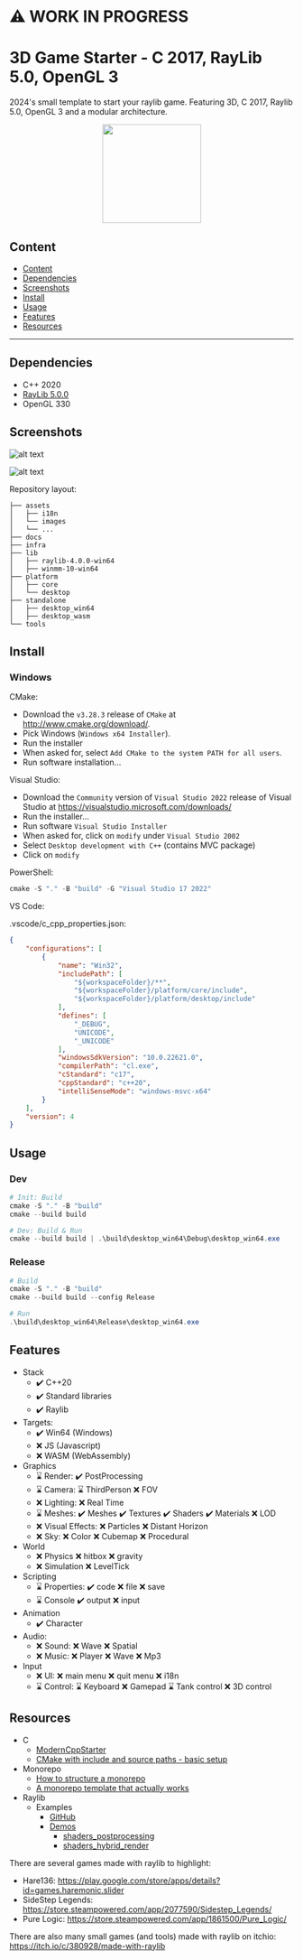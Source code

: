 :warning: WORK IN PROGRESS
==========================

# 3D Game Starter - C 2017, RayLib 5.0, OpenGL 3

2024's small template to start your raylib game. Featuring 3D, C 2017, Raylib 5.0, OpenGL 3 and a modular architecture.

<p align="center">
  <img src="./docs/README/thumb-raylib.png" height="175" width="auto" />
</p>

## Content

  - [Content](#content)
  - [Dependencies](#dependencies)
  - [Screenshots](#screenshots)
  - [Install](#install)
  - [Usage](#usage)
  - [Features](#features)
  - [Resources](#resources)

---------------------------------------

## Dependencies

- C++ 2020
- [RayLib 5.0.0](https://www.raylib.com/)
- OpenGL 330

## Screenshots

![alt text](./docs/README/thumb-screenshot.png)

![alt text](./docs/README/diagrams-1.png)

Repository layout:
```
├── assets
│   ├── i18n
│   └── images
│   └── ...
├── docs
├── infra
├── lib
│   ├── raylib-4.0.0-win64
│   ├── winmm-10-win64
├── platform
│   ├── core
│   └── desktop
├── standalone
│   ├── desktop_win64
│   ├── desktop_wasm
└── tools
```

## Install

### Windows

CMake:
- Download the `v3.28.3` release of `CMake` at http://www.cmake.org/download/.
- Pick Windows (`Windows x64 Installer`).
- Run the installer
- When asked for, select `Add CMake to the system PATH for all users`.
- Run software installation...

Visual Studio:
- Download the `Community` version of `Visual Studio 2022` release of Visual Studio at https://visualstudio.microsoft.com/downloads/
- Run the installer...
- Run software `Visual Studio Installer`
- When asked for, click on `modify` under `Visual Studio 2002`
- Select `Desktop development with C++` (contains MVC package)
- Click on `modify`

PowerShell:
```powershell
cmake -S "." -B "build" -G "Visual Studio 17 2022"
```

VS Code:

.vscode/c_cpp_properties.json:
```json
{
    "configurations": [
        {
            "name": "Win32",
            "includePath": [
                "${workspaceFolder}/**",
                "${workspaceFolder}/platform/core/include",
                "${workspaceFolder}/platform/desktop/include"
            ],
            "defines": [
                "_DEBUG",
                "UNICODE",
                "_UNICODE"
            ],
            "windowsSdkVersion": "10.0.22621.0",
            "compilerPath": "cl.exe",
            "cStandard": "c17",
            "cppStandard": "c++20",
            "intelliSenseMode": "windows-msvc-x64"
        }
    ],
    "version": 4
}
```

## Usage

### Dev

```powershell
# Init: Build
cmake -S "." -B "build"
cmake --build build

# Dev: Build & Run
cmake --build build | .\build\desktop_win64\Debug\desktop_win64.exe
```

### Release

```powershell
# Build
cmake -S "." -B "build"
cmake --build build --config Release

# Run
.\build\desktop_win64\Release\desktop_win64.exe
```

## Features

- Stack
  - :heavy_check_mark: C++20
  - :heavy_check_mark: Standard libraries
  - :heavy_check_mark: Raylib
- Targets:
  - :heavy_check_mark: Win64 (Windows)
  - :x: JS (Javascript)
  - :x: WASM (WebAssembly)
- Graphics
  - :hourglass: Render: 
      :heavy_check_mark: PostProcessing
  - :hourglass: Camera: 
      :hourglass: ThirdPerson
      :x: FOV
  - :x: Lighting:
      :x: Real Time
  - :hourglass: Meshes: 
      :heavy_check_mark: Meshes
      :heavy_check_mark: Textures
      :heavy_check_mark: Shaders
      :heavy_check_mark: Materials
      :x: LOD
  - :x: Visual Effects:
      :x: Particles
      :x: Distant Horizon
  - :x: Sky:
      :x: Color
      :x: Cubemap
      :x: Procedural
- World
  - :x: Physics
      :x: hitbox
      :x: gravity
  - :x: Simulation
      :x: LevelTick
- Scripting
  - :hourglass: Properties: 
      :heavy_check_mark: code 
      :x: file
      :x: save
  - :hourglass: Console
      :heavy_check_mark: output
      :x: input    
- Animation
  - :heavy_check_mark: Character
- Audio: 
  - :x: Sound:
      :x: Wave
      :x: Spatial
  - :x: Music:
      :x: Player
      :x: Wave
      :x: Mp3
- Input
  - :x: UI: 
      :x: main menu
      :x: quit menu
      :x: i18n
  - :hourglass: Control:
      :hourglass: Keyboard
      :x: Gamepad
      :hourglass: Tank control
      :x: 3D control

## Resources

- C
  - [ModernCppStarter](https://github.com/TheLartians/ModernCppStarter/tree/master)
  - [CMake with include and source paths - basic setup](https://stackoverflow.com/questions/8304190/cmake-with-include-and-source-paths-basic-setup)
- Monorepo
  - [How to structure a monorepo](https://lucapette.me/writing/how-to-structure-a-monorepo/?utm_source=atom_feed)
  - [A monorepo template that actually works](https://levelup.gitconnected.com/a-monorepo-template-that-actually-works-3efd87770fa5)
- Raylib
  - Examples
    - [GitHub](https://github.com/raysan5/raylib/blob/master/examples/)
    - [Demos](https://www.raylib.com/examples.html)
      - [shaders_postprocessing](https://www.raylib.com/examples/shaders/loader.html?name=shaders_postprocessing) 
      - [shaders_hybrid_render](https://www.raylib.com/examples/shaders/loader.html?name=shaders_hybrid_render)

There are several games made with raylib to highlight:
- Hare136: https://play.google.com/store/apps/details?id=games.haremonic.slider
- SideStep Legends: https://store.steampowered.com/app/2077590/Sidestep_Legends/
- Pure Logic: https://store.steampowered.com/app/1861500/Pure_Logic/

There are also many small games (and tools) made with raylib on itchio: https://itch.io/c/380928/made-with-raylib
